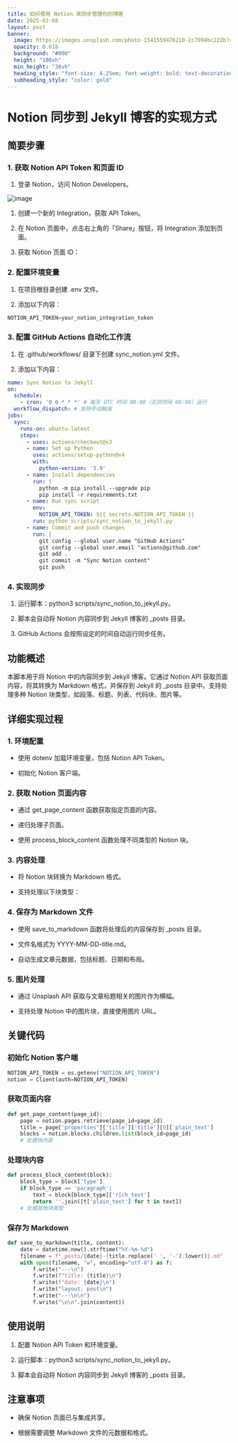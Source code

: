 ```yaml
---
title: 如何使用 Notion 来同步管理你的博客
date: 2025-02-08
layout: post
banner:
  image: https://images.unsplash.com/photo-1541559476210-2c7094bc222b?crop=entropy&cs=tinysrgb&fit=max&fm=jpg&ixid=M3w2OTIwMzJ8MHwxfHJhbmRvbXx8fHx8fHx8fDE3Mzg5OTU4NDN8&ixlib=rb-4.0.3&q=80&w=1080
  opacity: 0.618
  background: "#000"
  height: "100vh"
  min_height: "38vh"
  heading_style: "font-size: 4.25em; font-weight: bold; text-decoration: underline"
  subheading_style: "color: gold"
---
```


# Notion 同步到 Jekyll 博客的实现方式

## 简要步骤

### 1. 获取 Notion API Token 和页面 ID

1. 登录 Notion，访问 Notion Developers。

![image](https://prod-files-secure.s3.us-west-2.amazonaws.com/a7a0cc5a-89b9-4cda-8686-1fba0ca52f40/d19c1afe-dea5-4312-9333-786b0ba83054/image.png?X-Amz-Algorithm=AWS4-HMAC-SHA256&X-Amz-Content-Sha256=UNSIGNED-PAYLOAD&X-Amz-Credential=ASIAZI2LB46624MA6ILX%2F20250208%2Fus-west-2%2Fs3%2Faws4_request&X-Amz-Date=20250208T062403Z&X-Amz-Expires=3600&X-Amz-Security-Token=IQoJb3JpZ2luX2VjEG4aCXVzLXdlc3QtMiJHMEUCICAz3IT%2BEdfpzVEeGh0EqKm78dhePP%2Bkb5YH%2BAuE8NR%2BAiEAqUJE6b%2Bv7t9ClSDeaSiiMd%2FcrlpIlYSrgyf3fdeN0D8qiAQIh%2F%2F%2F%2F%2F%2F%2F%2F%2F%2F%2FARAAGgw2Mzc0MjMxODM4MDUiDHiHIwuf1wTsZFoZ0ircA5GKe6PrR3z9i1SEr1PdKqluKeC61HgDTxmWIzSoaAmArfoXQhJR5xP%2B4BGH6G0XBWpeZpJOh9eCzKEkYwNzf9ajAtIdaJhbnNzxwEfwqn6ydrgIas2jiBI%2FT1koG%2BjtmDbyCYuu2mbJObJeAJ7AkcjeOa1l3ove2lnALoDQNXGiPnU5xKwKRxMFxNwYNILdmXtjiQ2VAtfA5E%2BGF8CIofUotWJpe41OzFfwOkCRa%2FhCVjj6VggsNdR9mleCIq0%2FMP34es2Yfz2JVwxdKh6M97iMQ11OrN%2FrjGcDlOwB3AWjSmnRs7oMMpvxhGu0px4eLcQgx9aCp9zaDaz%2FlL2EY44AH%2FnZcwUPl2GRoEPP1Xz737yWLBFgvwN0Oqhm8HWI%2Bf12U6EFVnrc9Zg%2F50uj%2B9IJPlItLpmGraP1ts4UK7Yca5h1vBklf08Ml3UaPG8MHaTZuUssSU7ENsZJIqvZsCdFr4d4C%2FqnJXCk4%2F9wYbpLR3bRllfaQt8DCmvnT3TGR6At2gKbcH%2FnMSWULjk%2FKKW4SNfwlXPwEuXIm9AsRAp%2FPr5Ph9RIdhkLsglHoQdg9sslTfWilTTplKBWJaun3fwtiqgHcKiF3nGyr2OckFo32Cxbl3aw7tg4h2gUMLTVm70GOqUBghRRMGfxTMFUs5c%2F2wbntQCayELalQssAGBf%2BrfXSM6nsN05bGsf37%2BttQoYo%2FTL31k5BDnlbU7GKNX8oPD6o1MAXz1AopUDarZvPHnzGiJ8p8B5j120Ii7hodI0U9nN8kmqc03UETRuAeumo3t01Li9EntAE2bsGzVylnSpJiTLCTcRtVXlk888ljjsYXws5%2B1mxwXLUEu2%2BEnjfcZFK6gRv6qJ&X-Amz-Signature=31aee4481d754cec0ba251548bb6698932bd8e7f8b2167c49ce3117d492affb5&X-Amz-SignedHeaders=host&x-id=GetObject)

1. 创建一个新的 Integration，获取 API Token。

1. 在 Notion 页面中，点击右上角的「Share」按钮，将 Integration 添加到页面。

1. 获取 Notion 页面 ID：


### 2. 配置环境变量

1. 在项目根目录创建 .env 文件。

1. 添加以下内容：

```javascript
NOTION_API_TOKEN=your_notion_integration_token
```

### 3. 配置 GitHub Actions 自动化工作流

1. 在 .github/workflows/ 目录下创建 sync_notion.yml 文件。

1. 添加以下内容：

```yaml
name: Sync Notion to Jekyll
on:
  schedule:
    - cron: '0 0 * * *' # 每天 UTC 时间 00:00（北京时间 08:00）运行
  workflow_dispatch: # 支持手动触发
jobs:
  sync:
    runs-on: ubuntu-latest
    steps:
      - uses: actions/checkout@v3
      - name: Set up Python
        uses: actions/setup-python@v4
        with:
          python-version: '3.9'
      - name: Install dependencies
        run: |
          python -m pip install --upgrade pip
          pip install -r requirements.txt
      - name: Run sync script
        env:
          NOTION_API_TOKEN: ${{ secrets.NOTION_API_TOKEN }}
        run: python scripts/sync_notion_to_jekyll.py
      - name: Commit and push changes
        run: |
          git config --global user.name "GitHub Actions"
          git config --global user.email "actions@github.com"
          git add .
          git commit -m "Sync Notion content"
          git push
```

### 4. 实现同步

1. 运行脚本：python3 scripts/sync_notion_to_jekyll.py。

1. 脚本会自动将 Notion 内容同步到 Jekyll 博客的 _posts 目录。

1. GitHub Actions 会按照设定的时间自动运行同步任务。

## 功能概述

本脚本用于将 Notion 中的内容同步到 Jekyll 博客。它通过 Notion API 获取页面内容，将其转换为 Markdown 格式，并保存到 Jekyll 的 _posts 目录中。支持处理多种 Notion 块类型，如段落、标题、列表、代码块、图片等。

## 详细实现过程

### 1. 环境配置

- 使用 dotenv 加载环境变量，包括 Notion API Token。

- 初始化 Notion 客户端。

### 2. 获取 Notion 页面内容

- 通过 get_page_content 函数获取指定页面的内容。

- 递归处理子页面。

- 使用 process_block_content 函数处理不同类型的 Notion 块。

### 3. 内容处理

- 将 Notion 块转换为 Markdown 格式。

- 支持处理以下块类型：


### 4. 保存为 Markdown 文件

- 使用 save_to_markdown 函数将处理后的内容保存到 _posts 目录。

- 文件名格式为 YYYY-MM-DD-title.md。

- 自动生成文章元数据，包括标题、日期和布局。

### 5. 图片处理

- 通过 Unsplash API 获取与文章标题相关的图片作为横幅。

- 支持处理 Notion 中的图片块，直接使用图片 URL。

## 关键代码

### 初始化 Notion 客户端

```python
NOTION_API_TOKEN = os.getenv("NOTION_API_TOKEN")
notion = Client(auth=NOTION_API_TOKEN)
```

### 获取页面内容

```python
def get_page_content(page_id):
    page = notion.pages.retrieve(page_id=page_id)
    title = page['properties']['title']['title'][0]['plain_text']
    blocks = notion.blocks.children.list(block_id=page_id)
    # 处理块内容
```

### 处理块内容

```python
def process_block_content(block):
    block_type = block['type']
    if block_type == 'paragraph':
        text = block[block_type]['rich_text']
        return ''.join([t['plain_text'] for t in text])
    # 处理其他块类型
```

### 保存为 Markdown

```python
def save_to_markdown(title, content):
    date = datetime.now().strftime("%Y-%m-%d")
    filename = f"_posts/{date}-{title.replace(' ', '-').lower()}.md"
    with open(filename, "w", encoding="utf-8") as f:
        f.write("---\n")
        f.write(f"title: {title}\n")
        f.write(f"date: {date}\n")
        f.write("layout: post\n")
        f.write("---\n\n")
        f.write("\n\n".join(content))
```

## 使用说明

1. 配置 Notion API Token 和环境变量。

1. 运行脚本：python3 scripts/sync_notion_to_jekyll.py。

1. 脚本会自动将 Notion 内容同步到 Jekyll 博客的 _posts 目录。

## 注意事项

- 确保 Notion 页面已与集成共享。

- 根据需要调整 Markdown 文件的元数据和格式。